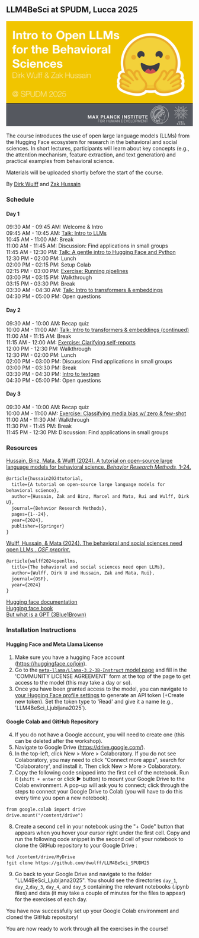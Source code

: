 ## LLM4BeSci at SPUDM, Lucca 2025

![cover image](cover.png)

The course introduces the use of open large language models (LLMs) from the Hugging Face ecosystem for research in the behavioral and social sciences. In short lectures, participants will learn about key concepts (e.g., the attention mechanism, feature extraction, and text generation) and practical examples from behavioral science.

Materials will be uploaded shortly before the start of the course.

By [Dirk Wulff](https://www.mpib-berlin.mpg.de/person/93374/2549) and [Zak Hussain](https://zak-hussain.github.io/)

### Schedule

#### Day 1
<font style="font-size:10">09:30 AM - 09:45 AM: Welcome & Intro<br>
09:45 AM - 10:45 AM: [Talk: Intro to LLMs]()<br>
10:45 AM - 11:00 AM: Break<br>
11:00 AM - 11:45 AM: Discussion: Find applications in small groups<br>
11:45 AM - 12:30 PM: [Talk: A gentle intro to Hugging Face and Python]()<br>
12:30 PM - 02:00 PM: Lunch<br>
02:00 PM - 02:15 PM: Setup Colab<br>
02:15 PM - 03:00 PM: [Exercise: Running pipelines]()<br>
03:00 PM - 03:15 PM: Walkthrough<br>
03:15 PM - 03:30 PM: Break<br>
03:30 AM - 04:30 AM: [Talk: Intro to transformers & embeddings]()<br>
04:30 PM - 05:00 PM: Open questions<br>

#### Day 2
09:30 AM - 10:00 AM: Recap quiz<br>
10:00 AM - 11:00 AM: [Talk: Intro to transformers & embeddings (continued)]()<br>
11:00 AM - 11:15 AM: Break<br>
11:15 AM - 12:00 AM: [Exercise: Clarifying self-reports]()<br>
12:00 PM - 12:30 PM: Walkthrough<br>
12:30 PM - 02:00 PM: Lunch<br>
02:00 PM - 03:00 PM: Discussion: Find applications in small groups<br>
03:00 PM - 03:30 PM: Break<br>
03:30 PM - 04:30 PM: [Intro to textgen]()<br>
04:30 PM - 05:00 PM: Open questions<br>

#### Day 3
09:30 AM - 10:00 AM: Recap quiz<br>
10:00 AM - 11:00 AM: [Exercise: Classifying media bias w/ zero & few-shot]()<br>
11:00 AM - 11:30 AM: Walkthrough<br>
11:30 PM - 11:45 PM: Break<br>
11:45 PM - 12:30 PM: Discussion: Find applications in small groups<br>

### Resources
<a href="https://doi.org/10.3758/s13428-024-02455-8">Hussain, Binz, Mata, & Wulff (2024). A tutorial on open-source large language models for behavioral science. *Behavior Research Methods*, 1-24.
</a>
```
@article{hussain2024tutorial,
  title={A tutorial on open-source large language models for behavioral science},
  author={Hussain, Zak and Binz, Marcel and Mata, Rui and Wulff, Dirk U},
  journal={Behavior Research Methods},
  pages={1--24},
  year={2024},
  publisher={Springer}
}
```

<a href="https://osf.io/preprints/osf/ybvzs_v1">Wulff, Hussain, & Mata (2024). The behavioral and social sciences need open LLMs
. *OSF preprint*.
</a>
```
@article{wulff2024openllms,
  title={The behavioral and social sciences need open LLMs},
  author={Wulff, Dirk U and Hussain, Zak and Mata, Rui},
  journal={OSF},
  year={2024}
}
```

[Hugging face documentation](https://huggingface.co/docs)<br>
[Hugging face book](https://transformersbook.com/)<br>
[But what is a GPT (3Blue1Brown)](https://www.youtube.com/watch?v=wjZofJX0v4M&list=PLZHQObOWTQDNU6R1_67000Dx_ZCJB-3pi&index=5)<br>

### Installation Instructions

#### Hugging Face and Meta Llama License
1. Make sure you have a hugging Face account (https://huggingface.co/join).
2. Go to the [`meta-llama/Llama-3.2-3B-Instruct` model page](https://huggingface.co/meta-llama/Llama-3.2-3B-Instruct) and fill in the 'COMMUNITY LICENSE AGREEMENT' form at the top of the page to get access to the model (this may take a day or so).
3. Once you have been granted access to the model, you can navigate to [your Hugging Face profile settings](https://huggingface.co/settings/tokens) to generate an API token (+Create new token). Set the token type to 'Read' and give it a name (e.g., 'LLM4BeSci_Ljubljana2025').

#### Google Colab and GitHub Repository
4. If you do not have a Google account, you will need to create one (this can be deleted after the workshop).
5. Navigate to Google Drive (https://drive.google.com/).
6. In the top-left, click New > More > Colaboratory. If you do not see Colaboratory, you may need to click "Connect more apps", 
search for 'Colaboratory', and install it. Then click New > More > Colaboratory.
7. Copy the following code snipped into the first cell of the notebook. Run it (```shift + enter``` or click &#9658; button) to mount your Google Drive to the Colab environment.
A pop-up will ask you to connect; click through the steps to connect your Google Drive to Colab (you will have to do this
every time you open a new notebook).
```
from google.colab import drive
drive.mount("/content/drive")
```
8. Create a second cell in your notebook using the "+ Code" button that appears when you hover your cursor right under the first cell. Copy and run the following code snippet in the second cell of your notebook to clone the GitHub repository to your Google Drive :
```
%cd /content/drive/MyDrive
!git clone https://github.com/dwulff/LLM4BeSci_SPUDM25
```
9. Go back to your Google Drive and navigate to the folder "LLM4BeSci_Ljubljana2025". You should see the directories `day_1`, `day_2`,`day_3`, `day_4`, and `day_5` containing the relevant notebooks (.ipynb files) and data (it may take  a couple of minutes for the files to appear) for the exercises of each day.

You have now successfully set up your Google Colab environment and cloned the GitHub repository! 

You are now ready to work through all the exercises in the course! 

